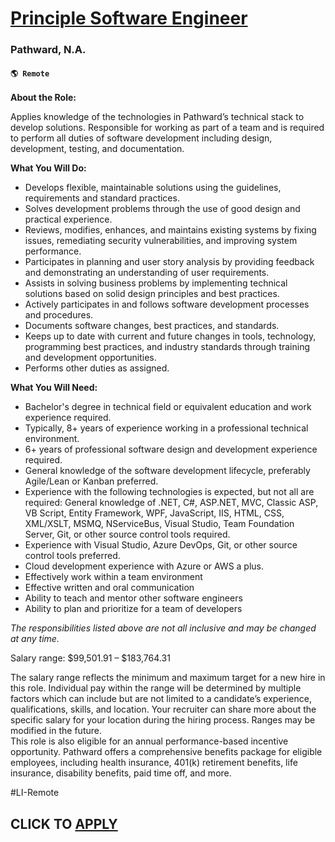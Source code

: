 # [Principle Software Engineer ](https://www.remotewlb.com/apply/principle-software-engineer)  
### Pathward, N.A.  
#### `🌎 Remote`  

**About the Role:**

Applies knowledge of the technologies in Pathward’s technical stack to develop solutions. Responsible for working as part of a team and is required to perform all duties of software development including design, development, testing, and documentation.

**What You Will Do:**

  * Develops flexible, maintainable solutions using the guidelines, requirements and standard practices.
  * Solves development problems through the use of good design and practical experience.
  * Reviews, modifies, enhances, and maintains existing systems by fixing issues, remediating security vulnerabilities, and improving system performance.
  * Participates in planning and user story analysis by providing feedback and demonstrating an understanding of user requirements.
  * Assists in solving business problems by implementing technical solutions based on solid design principles and best practices.
  * Actively participates in and follows software development processes and procedures.
  * Documents software changes, best practices, and standards.
  * Keeps up to date with current and future changes in tools, technology, programming best practices, and industry standards through training and development opportunities.
  * Performs other duties as assigned.

**What You Will Need:**

  * Bachelor's degree in technical field or equivalent education and work experience required.
  * Typically, 8+ years of experience working in a professional technical environment. 
  * 6+ years of professional software design and development experience required.
  * General knowledge of the software development lifecycle, preferably Agile/Lean or Kanban preferred.
  * Experience with the following technologies is expected, but not all are required: General knowledge of .NET, C#, ASP.NET, MVC, Classic ASP, VB Script, Entity Framework, WPF, JavaScript, IIS, HTML, CSS, XML/XSLT, MSMQ, NServiceBus, Visual Studio, Team Foundation Server, Git, or other source control tools required.
  * Experience with Visual Studio, Azure DevOps, Git, or other source control tools preferred. 
  * Cloud development experience with Azure or AWS a plus.
  * Effectively work within a team environment
  * Effective written and oral communication
  * Ability to teach and mentor other software engineers
  * Ability to plan and prioritize for a team of developers

_The responsibilities listed above are not all inclusive and may be changed at any time._

Salary range: $99,501.91 – $183,764.31

The salary range reflects the minimum and maximum target for a new hire in this role. Individual pay within the range will be determined by multiple factors which can include but are not limited to a candidate’s experience, qualifications, skills, and location. Your recruiter can share more about the specific salary for your location during the hiring process. Ranges may be modified in the future.  
This role is also eligible for an annual performance-based incentive opportunity. Pathward offers a comprehensive benefits package for eligible employees, including health insurance, 401(k) retirement benefits, life insurance, disability benefits, paid time off, and more.

#LI-Remote

  
## CLICK TO [APPLY](https://www.remotewlb.com/apply/principle-software-engineer)


